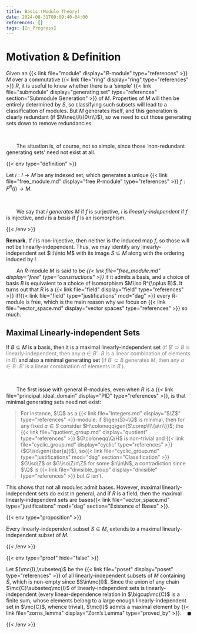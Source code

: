 ```yaml
---
title: Basis (Module Theory)
date: 2024-08-31T09:09:40-04:00
references: []
tags: [In_Progress]
---
```


# Motivation & Definition

Given an {{< link file="module" display="$R$-module" type="references" >}} $M$ over a commutative {{< link file="ring" display="ring" type="references" >}} $R$, it is useful to know whether there is a ‘simple’ {{< link file="submodule" display="generating set" type="references" section="Submodule Generation" >}} of $M$. Properties of $M$ will then be entirely determined by $S$, so classifying such subsets will lead to a classification of modules. But $M$ generates itself, and this generation is clearly redundant (if $M\neq\l\\{0\r\\}$), so we need to cut those generating sets down to remove redundancies.

<br>

&emsp;&emsp;The situation is, of course, not so simple, since those ‘non-redundant generating sets’ need not exist at all.

{{< env type="definition" >}}

Let $i:I\to M$ be any indexed set, which generates a unique {{< link file="free_module.md" display="free $R$-module" type="references" >}} $f:F^R(I)\to M$.

<br>

&emsp;&emsp;We say that $i$ *generates* $M$ if $f$ is surjective, $i$ is *linearly-independent* if $f$ is injective, and $i$ is a *basis* if $f$ is an isomorphism.

{{< /env >}}

**Remark.** If $i$ is non-injective, then neither is the induced map $f$, so those will not be linearly-independent. Thus, we may identify any linearly-independent set $i:I\into M$ with its image $S\subseteq M$ along with the ordering induced by $i$.

<div class="space"></div>

&emsp;&emsp;An $R$-module $M$ is said to be *{{< link file="free_module.md" display="free" type="constructions" >}}* if it admits a basis, and a choice of basis $B$ is equivalent to a choice of isomorphism $M\iso R^{\oplus B}$. It turns out that $R$ is a {{< link file="field" display="field" type="references" >}} iff{{< link file="field" type="justifications" mod="dag" >}} every $R$-module is free, which is the main reason why we focus on {{< link file="vector_space.md" display="vector spaces" type="references" >}} so much.

<div class="space"></div>

## Maximal Linearly-independent Sets

If $B\subseteq M$ is a basis, then it is a maximal linearly-independent set <span style="color:gray">(if $B'\supset B$ is linearly-independent, then any $a\in B'\comp B$ is a linear combination of elements in $B$)</span> and also a minimal generating set <span style="color:gray">(if $B'\subset B$ generates $M$, then any $a\in B\comp B'$ is a linear combination of elements in $B'$)</span>.

<br>

&emsp;&emsp;The first issue with general $R$-modules, even when $R$ is a {{< link file="principal_ideal_domain" display="PID" type="references" >}}, is that minimal generating sets need not exist:

> For instance, $\Q$ as a {{< link file="integers.md" display="$\Z$" type="references" >}}-module: if $\gen{S}=\Q$ is minimal, then for any fixed $a\in S$ consider $H\coloneqq\gen{S\comp\l\\{a\r\\}}$; the {{< link file="quotient_group.md" display="quotient" type="references" >}} $G\coloneqq\Q/H$ is non-trivial and {{< link file="cyclic_group.md" display="cyclic" type="references" >}} ($G\iso\gen{\bar{a}}$), so{{< link file="cyclic_group.md" type="justifications" mod="dag" section="Classification" >}} $G\iso\Z$ or $G\iso\Z/n\Z$ for some $n\in\N$, a contradiction since $\Q$ is {{< link file="divisible_group" display="divisible" type="references" >}} but $G$ isn't.

This shows that not all modules admit bases. However, maximal linearly-independent sets do exist in general, and if $R$ is a field, then the maximal linearly-independent sets are bases{{< link file="vector_space.md" type="justifications" mod="dag" section="Existence of Bases" >}}.

{{< env type="proposition" >}}

Every linearly-independent subset $S\subseteq M$, extends to a maximal linearly-independent subset of $M$.

{{< /env >}}

{{< env type="proof" hide="false" >}}

Let $(\mc{I},\subseteq)$ be the {{< link file="poset" display="poset" type="references" >}} of all linearly-independent subsets of $M$ containing $S$, which is non-empty since $S\in\mc{I}$. Since the union of any chain $\mc{C}\subseteq\mc{I}$ of linearly-independent sets is linearly-independent (every linear-dependence relation in $\bigcup\mc{C}$ is a finite sum, whose elements belong to a large enough linearly-independent set in $\mc{C}$, whence trivial), $\mc{I}$ admits a maximal element by {{< link file="zorns_lemma" display="Zorn’s Lemma" type="proved_by" >}}.<span style="float:right;">$\blacksquare$</span>

{{< /env >}}
